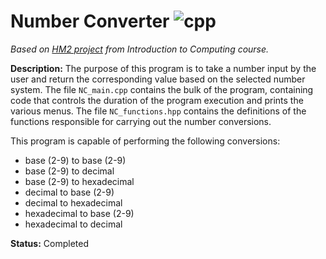 # Number Converter ![cpp](https://img.shields.io/badge/C%2B%2B-00599C?style=for-the-badge&logo=c%2B%2B&logoColor=white)
_Based on [HM2 project](https://github.com/TahBee03/HM2) from Introduction to Computing course._

**Description:** The purpose of this program is to take a number input by the user and return the corresponding value based on the selected number system. The file `NC_main.cpp` contains the bulk of the program, containing code that controls the duration of the program execution and prints the various menus. The file `NC_functions.hpp` contains the definitions of the functions responsible for carrying out the number conversions.

This program is capable of performing the following conversions:
* base (2-9) to base (2-9)
* base (2-9) to decimal
* base (2-9) to hexadecimal
* decimal to base (2-9)
* decimal to hexadecimal
* hexadecimal to base (2-9)
* hexadecimal to decimal

**Status:** Completed

